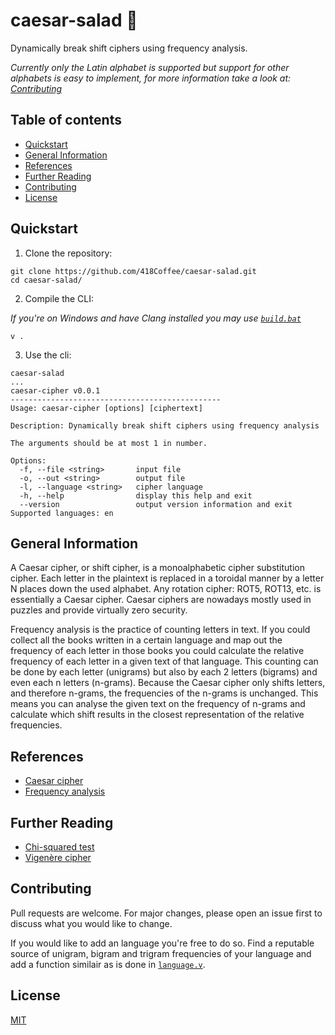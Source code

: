 # caesar-salad 🥗

Dynamically break shift ciphers using frequency analysis.

_Currently only the Latin alphabet is supported but support for other alphabets is easy to implement, for more information take a look at: [Contributing](#contributing)_

## Table of contents

- [Quickstart](#quickstart)
- [General Information](#general-information)
- [References](#references)
- [Further Reading](further-reading)
- [Contributing](#contributing)
- [License](#license)

## Quickstart

1. Clone the repository:

```shell
git clone https://github.com/418Coffee/caesar-salad.git
cd caesar-salad/
```

2. Compile the CLI:

_If you're on Windows and have Clang installed you may use [`build.bat`](https://github.com/418Coffee/caesar-salad/blob/main/build.bat)_

```shell
v .
```

3. Use the cli:

```shell
caesar-salad
...
caesar-cipher v0.0.1
-----------------------------------------------
Usage: caesar-cipher [options] [ciphertext]

Description: Dynamically break shift ciphers using frequency analysis

The arguments should be at most 1 in number.

Options:
  -f, --file <string>       input file
  -o, --out <string>        output file
  -l, --language <string>   cipher language
  -h, --help                display this help and exit
  --version                 output version information and exit
Supported languages: en
```

## General Information

A Caesar cipher, or shift cipher, is a monoalphabetic cipher substitution cipher. Each letter in the plaintext is replaced in a toroidal manner by a letter N places down the used alphabet. Any rotation cipher: ROT5, ROT13, etc. is essentially a Caesar cipher. Caesar ciphers are nowadays mostly used in puzzles and provide virtually zero security.

Frequency analysis is the practice of counting letters in text. If you could collect all the books written in a certain language and map out the frequency of each letter in those books you could calculate the relative frequency of each letter in a given text of that language. This counting can be done by each letter (unigrams) but also by each 2 letters (bigrams) and even each n letters (n-grams). Because the Caesar cipher only shifts letters, and therefore n-grams, the frequencies of the n-grams is unchanged. This means you can analyse the given text on the frequency of n-grams and calculate which shift results in the closest representation of the relative frequencies.

## References

- [Caesar cipher](https://en.wikipedia.org/wiki/Caesar_cipher)
- [Frequency analysis](https://en.wikipedia.org/wiki/Frequency_analysis)

## Further Reading

- [Chi-squared test](https://en.wikipedia.org/wiki/Chi-squared_test)
- [Vigenère cipher](https://en.wikipedia.org/wiki/Vigen%C3%A8re_cipher)

## Contributing

Pull requests are welcome. For major changes, please open an issue first to discuss what you would like to change.

If you would like to add an language you're free to do so. Find a reputable source of unigram, bigram and trigram frequencies of your language and add a function similair as is done in [`language.v`](https://github.com/418Coffee/caesar-salad/blob/main/language.v).

## License

[MIT](https://choosealicense.com/licenses/mit/)
